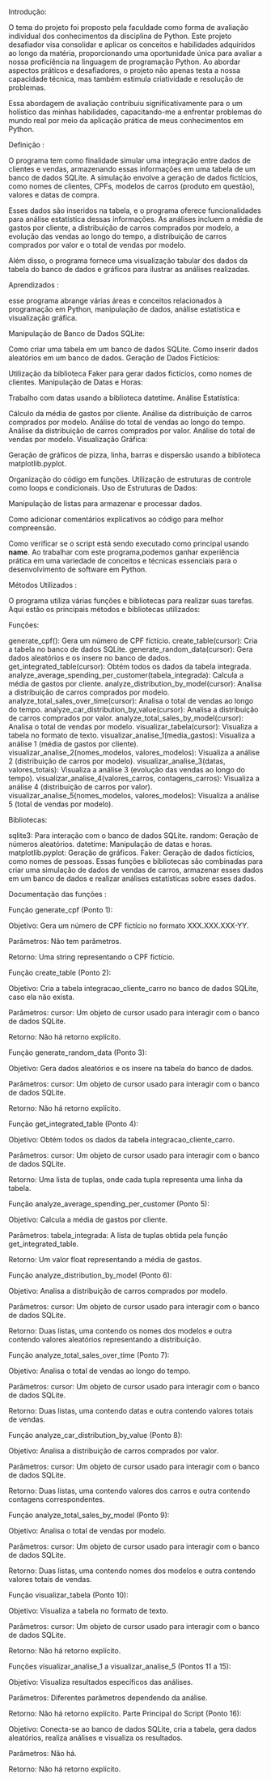 Introdução: 

O tema do projeto foi proposto pela faculdade como forma de avaliação individual dos conhecimentos da disciplina de Python. 
Este projeto desafiador visa consolidar e aplicar os conceitos e habilidades adquiridos ao longo da matéria, proporcionando uma oportunidade única para avaliar a nossa proficiência na linguagem de programação Python. Ao abordar aspectos práticos e desafiadores, o projeto não apenas testa a nossa capacidade técnica, mas também estimula criatividade e resolução de problemas. 

Essa abordagem de avaliação contribuiu significativamente para o um holístico das minhas habilidades, capacitando-me a enfrentar problemas do mundo real por meio da aplicação prática de meus conhecimentos em Python.


Definição :

O programa tem como finalidade simular uma integração entre dados de clientes e vendas, armazenando essas informações em uma tabela de um banco de dados SQLite. A simulação envolve a geração de dados fictícios, como nomes de clientes, CPFs, modelos de carros (produto em questão), valores e datas de compra. 

Esses dados são inseridos na tabela, e o programa oferece funcionalidades para análise estatística dessas informações. As análises incluem a média de gastos por cliente, a distribuição de carros comprados por modelo, a evolução das vendas ao longo do tempo, a distribuição de carros comprados por valor e o total de vendas por modelo. 

Além disso, o programa fornece uma visualização tabular dos dados da tabela do banco de dados e gráficos para ilustrar as análises realizadas.


Aprendizados :

esse programa abrange várias áreas e conceitos relacionados à programação em Python, manipulação de dados, análise estatística e visualização gráfica.

Manipulação de Banco de Dados SQLite:

Como criar uma tabela em um banco de dados SQLite.
Como inserir dados aleatórios em um banco de dados.
Geração de Dados Fictícios:

Utilização da biblioteca Faker para gerar dados fictícios, como nomes de clientes.
Manipulação de Datas e Horas:

Trabalho com datas usando a biblioteca datetime.
Análise Estatística:

Cálculo da média de gastos por cliente.
Análise da distribuição de carros comprados por modelo.
Análise do total de vendas ao longo do tempo.
Análise da distribuição de carros comprados por valor.
Análise do total de vendas por modelo.
Visualização Gráfica:

Geração de gráficos de pizza, linha, barras e dispersão usando a biblioteca matplotlib.pyplot.

Organização do código em funções.
Utilização de estruturas de controle como loops e condicionais.
Uso de Estruturas de Dados:

Manipulação de listas para armazenar e processar dados.

Como adicionar comentários explicativos ao código para melhor compreensão.

Como verificar se o script está sendo executado como principal usando __name__.
Ao trabalhar com este programa,podemos ganhar experiência prática em uma variedade de conceitos e técnicas essenciais para o desenvolvimento de software em Python.


Métodos Utilizados :

O programa utiliza várias funções e bibliotecas para realizar suas tarefas. Aqui estão os principais métodos e bibliotecas utilizados:

Funções:

generate_cpf(): Gera um número de CPF fictício.
create_table(cursor): Cria a tabela no banco de dados SQLite.
generate_random_data(cursor): Gera dados aleatórios e os insere no banco de dados.
get_integrated_table(cursor): Obtém todos os dados da tabela integrada.
analyze_average_spending_per_customer(tabela_integrada): Calcula a média de gastos por cliente.
analyze_distribution_by_model(cursor): Analisa a distribuição de carros comprados por modelo.
analyze_total_sales_over_time(cursor): Analisa o total de vendas ao longo do tempo.
analyze_car_distribution_by_value(cursor): Analisa a distribuição de carros comprados por valor.
analyze_total_sales_by_model(cursor): Analisa o total de vendas por modelo.
visualizar_tabela(cursor): Visualiza a tabela no formato de texto.
visualizar_analise_1(media_gastos): Visualiza a análise 1 (média de gastos por cliente).
visualizar_analise_2(nomes_modelos, valores_modelos): Visualiza a análise 2 (distribuição de carros por modelo).
visualizar_analise_3(datas, valores_totais): Visualiza a análise 3 (evolução das vendas ao longo do tempo).
visualizar_analise_4(valores_carros, contagens_carros): Visualiza a análise 4 (distribuição de carros por valor).
visualizar_analise_5(nomes_modelos, valores_modelos): Visualiza a análise 5 (total de vendas por modelo).

Bibliotecas:

sqlite3: Para interação com o banco de dados SQLite.
random: Geração de números aleatórios.
datetime: Manipulação de datas e horas.
matplotlib.pyplot: Geração de gráficos.
Faker: Geração de dados fictícios, como nomes de pessoas.
Essas funções e bibliotecas são combinadas para criar uma simulação de dados de vendas de carros, armazenar esses dados em um banco de dados e realizar análises estatísticas sobre esses dados.


Documentação das funções : 

Função generate_cpf (Ponto 1):

Objetivo:
Gera um número de CPF fictício no formato XXX.XXX.XXX-YY.

Parâmetros:
Não tem parâmetros.

Retorno:
Uma string representando o CPF fictício.



Função create_table (Ponto 2):

Objetivo:
Cria a tabela integracao_cliente_carro no banco de dados SQLite, caso ela não exista.

Parâmetros:
cursor: Um objeto de cursor usado para interagir com o banco de dados SQLite.

Retorno:
Não há retorno explícito.



Função generate_random_data (Ponto 3):

Objetivo:
Gera dados aleatórios e os insere na tabela do banco de dados.

Parâmetros:
cursor: Um objeto de cursor usado para interagir com o banco de dados SQLite.

Retorno:
Não há retorno explícito.



Função get_integrated_table (Ponto 4):

Objetivo:
Obtém todos os dados da tabela integracao_cliente_carro.

Parâmetros:
cursor: Um objeto de cursor usado para interagir com o banco de dados SQLite.

Retorno:
Uma lista de tuplas, onde cada tupla representa uma linha da tabela.



Função analyze_average_spending_per_customer (Ponto 5):

Objetivo:
Calcula a média de gastos por cliente.

Parâmetros:
tabela_integrada: A lista de tuplas obtida pela função get_integrated_table.

Retorno:
Um valor float representando a média de gastos.



Função analyze_distribution_by_model (Ponto 6):

Objetivo:
Analisa a distribuição de carros comprados por modelo.

Parâmetros:
cursor: Um objeto de cursor usado para interagir com o banco de dados SQLite.

Retorno:
Duas listas, uma contendo os nomes dos modelos e outra contendo valores aleatórios representando a distribuição.



Função analyze_total_sales_over_time (Ponto 7):

Objetivo:
Analisa o total de vendas ao longo do tempo.

Parâmetros:
cursor: Um objeto de cursor usado para interagir com o banco de dados SQLite.

Retorno:
Duas listas, uma contendo datas e outra contendo valores totais de vendas.



Função analyze_car_distribution_by_value (Ponto 8):

Objetivo:
Analisa a distribuição de carros comprados por valor.

Parâmetros:
cursor: Um objeto de cursor usado para interagir com o banco de dados SQLite.

Retorno:
Duas listas, uma contendo valores dos carros e outra contendo contagens correspondentes.



Função analyze_total_sales_by_model (Ponto 9):

Objetivo:
Analisa o total de vendas por modelo.

Parâmetros:
cursor: Um objeto de cursor usado para interagir com o banco de dados SQLite.

Retorno:
Duas listas, uma contendo nomes dos modelos e outra contendo valores totais de vendas.



Função visualizar_tabela (Ponto 10):

Objetivo:
Visualiza a tabela no formato de texto.

Parâmetros:
cursor: Um objeto de cursor usado para interagir com o banco de dados SQLite.

Retorno:
Não há retorno explícito.



Funções visualizar_analise_1 a visualizar_analise_5 (Pontos 11 a 15):

Objetivo:
Visualiza resultados específicos das análises.

Parâmetros:
Diferentes parâmetros dependendo da análise.

Retorno:
Não há retorno explícito.
Parte Principal do Script (Ponto 16):

Objetivo:
Conecta-se ao banco de dados SQLite, cria a tabela, gera dados aleatórios, realiza análises e visualiza os resultados.

Parâmetros:
Não há.

Retorno:
Não há retorno explícito.